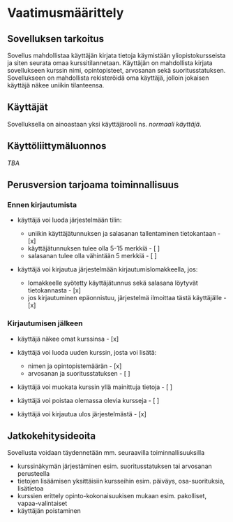 # Vaatimusmäärittely

## Sovelluksen tarkoitus

Sovellus mahdollistaa käyttäjän kirjata tietoja käymistään yliopistokursseista ja siten seurata omaa kurssitilannetaan. Käyttäjän on mahdollista kirjata sovellukseen
kurssin nimi, opintopisteet, arvosanan sekä suoritusstatuksen. Sovellukseen on mahdollista rekisteröidä oma käyttäjä, jolloin jokaisen käyttäjä näkee uniikin tilanteensa.

## Käyttäjät

Sovelluksella on ainoastaan yksi käyttäjärooli ns. _normaali käyttäjä_.

## Käyttöliittymäluonnos

_TBA_

## Perusversion tarjoama toiminnallisuus

### Ennen kirjautumista

- käyttäjä voi luoda järjestelmään tilin:
  * uniikin käyttäjätunnuksen ja salasanan tallentaminen tietokantaan - [x] 
  * käyttäjätunnuksen tulee olla 5-15 merkkiä - [ ]
  * salasanan tulee olla vähintään 5 merkkiä - [ ]

- käyttäjä voi kirjautua järjestelmään kirjautumislomakkeella, jos:
  * lomakkeelle syötetty käyttäjätunnus sekä salasana löytyvät tietokannasta - [x]
  * jos kirjautuminen epäonnistuu, järjestelmä ilmoittaa tästä käyttäjälle - [x]

### Kirjautumisen jälkeen

- käyttäjä näkee omat kurssinsa - [x]

- käyttäjä voi luoda uuden kurssin, josta voi lisätä:
  * nimen ja opintopistemäärän - [x]
  * arvosanan ja suoritusstatuksen - [ ]

- käyttäjä voi muokata kurssin yllä mainittuja tietoja - [ ]
  
- käyttäjä voi poistaa olemassa olevia kursseja - [ ]

- käyttäjä voi kirjautua ulos järjestelmästä - [x]

## Jatkokehitysideoita

Sovellusta voidaan täydennetään mm. seuraavilla toiminnallisuuksilla

- kurssinäkymän järjestäminen esim. suoritusstatuksen tai arvosanan perusteella
- tietojen lisäämisen yksittäisiin kursseihin esim. päiväys, osa-suorituksia, lisätietoa
- kurssien erittely opinto-kokonaisuukisen mukaan esim. pakolliset, vapaa-valintaiset
- käyttäjän poistaminen
